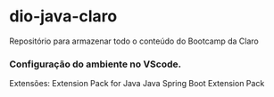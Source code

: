 # dio-java-claro
Repositório para armazenar todo o conteúdo do Bootcamp da Claro

### Configuração do ambiente no VScode.

Extensões:
Extension Pack for Java
Java
Spring Boot Extension Pack
